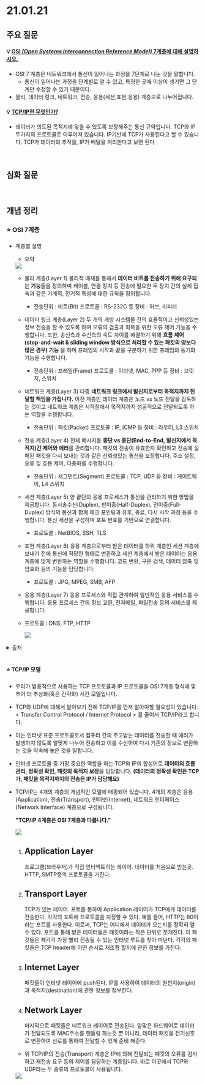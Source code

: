# 21.01.21

## 주요 질문
   
#### 💡 [OSI _(Open Systems Interconnection Reference Model)_ 7계층에 대해 설명하시오.](#-osi-7계층)
   * OSI 7 계층은 네트워크에서 통신이 일어나는 과정을 7단계로 나눈 것을 말합니다.
      - 통신이 일어나는 과정을 단계별로 알 수 있고, 특정한 곳에 이상이 생기면 그 단계만 수정할 수 있기 때문이다.
   * 물리, 데이터 링크, 네트워크, 전송, 응용(세션,표현,응용) 계층으로 나누어집니다.
   
#### 💡 [TCP/IP란 무엇인가?](#-tcpip)
   * 데이터가 의도된 목적지에 닿을 수 있도록 보장해주는 통신 규약입니다. TCP와 IP 두가지의 프로토콜로 이루어져 있습니다. IP기반에 TCP가 사용된다고 할 수 있습니다. TCP가 데이터의 추적을, IP가 배달을 처리한다고 보면 된다

<br/>

## 심화 질문


<br/>

## 개념 정리

### ⭐ OSI 7계층   

   * 계층별 설명 
     * 요약<br>
      <img src = "https://img1.daumcdn.net/thumb/R1280x0/?scode=mtistory2&fname=https%3A%2F%2Fblog.kakaocdn.net%2Fdn%2FbrGGyu%2Fbtqzic0o7Te%2FzCLQk1aqQ5xk5r3vVhlJnK%2Fimg.png">
     
     * 물리 계층(Layer 1)
        물리적 매체를 통해서 **데이터 비트를 전송하기 위해 요구되는 기능**들을 정의하며 케이블, 연결 장치 등 전송에 필요한 두 장치 간의 실제 접속과 같은 기계적, 전기적 특성에 대한 규칙을 정의합니다.
        * 전송단위 : 비트(Bit) 프로토콜 : RS-232C 등 장비 : 허브, 리피터

     * 데이터 링크 계층(Layer 2)
        두 개의 개방 시스템들 간의 효율적이고 신뢰성있는 정보 전송을 할 수 있도록 하며 오류의 검출과 회복을 위한 오류 제어 기능을 수행합니다. 또한, 송신측과 수신측의 속도 차이를 해결하기 위해 **흐름 제어(stop-and-wait & sliding window 방식으로 처리할 수 있는 패킷의 양보다 많은 경우) 기능** 을 하며 프레임의 시작과 끝을 구분하기 위한 프레임의 동기화 기능을 수행합니다.

        * 전송단위 : 프레임(Frame) 프로토콜 : 이더넷, MAC, PPP 등 장비 : 브릿지, 스위치

     * 네트워크 계층(Layer 3)
        다중 **네트워크 링크에서 발신지로부터 목적지까지 전달할 책임을 가집니다.** 이전 계층인 데이터 계층은 노드 vs 노드 전달을 감독하는 것이고 네트워크 계층은 시작점에서 목적지까지 성공적으로 전달되도록 하는 역할을 수행합니다.

        * 전송단위 : 패킷(Packet) 프로토콜 : IP, ICMP 등 장비 : 라우터, L3 스위치

     * 전송 계층(Layer 4)
        전체 메시지를 **종단 vs 종단(End-to-End, 발신지에서 목적지)간 제어와 에러**를 관리합니다. 패킷의 전송이 유효한지 확인하고 전송에 실패된 패킷을 다시 보내는 것과 같은 신뢰성있는 통신을 보장합니다. 주소 설정, 오류 및 흐름 제어, 다중화를 수행합니다.

        * 전송단위 : 세그먼트(Segment) 프로토콜 : TCP, UDP 등 장비 : 게이트웨이, L4 스위치

     * 세션 계층(Layer 5)
        양 끝단의 응용 프로세스가 통신을 관리하기 위한 방법을 제공합니다. 동시송수신(Duplex), 반이중(Half-Duplex), 전이중(Full-Duplex) 방식의 통신과 함께 체크 포인팅과 유후, 종료, 다시 시작 과정 등을 수행합니다. 통신 세션을 구성하며 포트 번호를 기반으로 연결합니다.

        * 프로토콜 : NetBIOS, SSH, TLS

     * 표현 계층(Layer 6)
        응용 계층으로부터 받은 데이터를 하위 계층인 세션 계층에 보내기 전에 통신에 적당한 형태로 변환하고 세션 계층에서 받은 데이터는 응용 계층에 맞게 변환하는 역할을 수행합니다. 코드 변환, 구문 검색, 데이터 압축 및 암호화 등의 기능을 담당합니다.

        * 프로토콜 : JPG, MPEG, SMB, AFP

     * 응용 계층(Layer 7)
        응용 프로세스와 직접 관계하여 일반적인 응용 서비스를 수행합니다. 응용 프로세스 간의 정보 교환, 전자메일, 파일전송 등의 서비스를 제공합니다.

      * 프로토콜 : DNS, FTP, HTTP
         <p><img src="https://madplay.github.io/img/post/2018-02-17-network-osi-7-layer-1.png"></p>

   <details markdown="1">
      <summary>출처</summary>
      [1] : https://madplay.github.io/post/network-osi-7-layer <br>
      [2] : https://velog.io/@inyong_pang/OSI-7-%EA%B3%84%EC%B8%B5%EA%B3%BC-TCPIP-%EA%B3%84%EC%B8%B5
  </details>

<br/>

#### ⭐ TCP/IP 모델
   * 우리가 범용적으로 사용하는 TCP 프로토콜과 IP 프로토콜을 OSI 7계층 형식에 맞추어 더 추상화(혹은 간략화) 시킨 모델입니다. 
   
   * TCP와 UDP에 대해서 알아보기 전에 TCP/IP를 먼저 알아야할 필요성이 있습니다.
< Transfer Control Protocol / Internet Protocol > 를 줄여서 TCP/IP라고 합니다.

- 이는 인터넷 표준 프로토콜로서 컴퓨터 간의 주고받는 데이터를 전송할 때 에러가 발생하지 않도록 알맞게 나누어 전송하고 이를 수신하여 다시 기존의 정보로 변환하는 것을 약속해 놓은 것을 말합니다.

- 인터넷 프로토콜 중 가장 중요한 역할을 하는 TCP와 IP의 합성어로 **데이터의 흐름 관리, 정확성 확인, 패킷의 목적지 보장**을 담당합니다. **(데이터의 정확성 확인은 TCP가, 패킷을 목적지까지의 전송은 IP가 담당해요)**

- TCP/IP는 4개의 계층의 개념적인 모델에 매핑되어 있습니다. 4개의 계층은 응용(Application), 전송(Transport), 인터넷(Internet), 네트워크 인터페이스(Network Interface) 계층으로 구성됩니다.

   **"TCP/IP 4계층은 OSI 7계층과 다릅니다."**
   <p><img src = "https://madplay.github.io/img/post/2018-02-04-network-tcp-udp-tcpip-1.png"><p\>

  1. Application Layer
      ---
      프로그램(브라우저)가 직접 인터액트하는 레이어. 데이터를 처음으로 받는곳. HTTP, SMTP등의 프로토콜을 가진다.

  2. Transport Layer
      ---
      TCP가 있는 레이어. 포트를 통하여 Application 레이어가 TCP에게 데이터를 전송한다. 각각의 포트에 프로토콜을 지정할 수 있다. 예를 들어, HTTP는 80이라는 포트를 사용한다. 이로써, TCP는 어디에서 데이터가 오는지를 정확히 알 수 있다. 포트를 통해 받은 데이터들은 패킷이라는 작은 단위로 쪼개진다. 이 패킷들은 제각각 가장 빨리 전송될 수 있는 인터넷 루트를 찾아 떠난다. 각각의 패킷들은 TCP header에 어떤 순서로 재조합 할지에 관한 정보를 가진다.

  3. Internet Layer
      ---
      패킷들이 인터넷 레이어에 push된다. IP를 사용하여 데이터의 원천지(origin)과 목적지(destination)에 관한 정보를 첨부한다.

  4. Network Layer
      ---
      마지막으로 패킷들은 네트워크 레이어로 전송된다. 알맞은 하드웨어로 데이터가 전달되도록 MAC주소를 핸들링 하는것 뿐 아니라, 데이터 패킷을 전기신호로 변환하여 선로를 통하여 전달할 수 있게 준비 해준다.

  * 위 TCP/IP의 전송(Transport) 계층은 IP에 의해 전달되는 패킷의 오류를 검사하고 재전송 요구 등의 제어를 담당하는 계층입니다. 바로 이곳에서 TCP와 UDP라는 두 종류의 프로토콜이 사용됩니다.

   <img src = "https://miro.medium.com/max/770/1*Nd586B3Ad-CeSr39CUJn6g.png">


<br/>
               